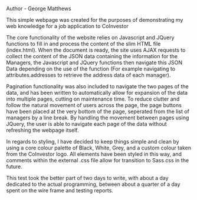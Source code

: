 Author - George Matthews

This simple webpage was created for the purposes of demonstrating my web knowledge for a job application to CoInvestor

The core functionality of the website relies on Javascript and JQuery functions to fill in and process the content of the slim HTML file (index.html). When the document is ready, the site uses AJAX requests to collect the content of the JSON data containing the information for the Managers, the Javascript and JQuery functions then navigate this JSON Data depending on the use of the function (For example navigating to attributes.addresses to retrieve the address data of each manager). 

Pagination functionality was also included to navigate the two pages of the data, and has been written to automatically allow for expansion of the data into multiple pages, cutting on maintenance time.  To reduce clutter and follow the natural movement of users across the page, the page buttons have been placed at the very bottom of the page, seperated from the list of managers by a line break. By handling the movement between pages using JQuery, the user is able to navigate each page of the data without refreshing the webpage itself.  

In regards to styling, I have decided to keep things simple and clean by using a core colour palette of Black, White, Grey, and a custom colour taken from the CoInvestor logo. All elements have been styled in this way, and comments within the external .css file allow for  transition to Sass css in the future.

This test took the better part of two days to write, with about a day dedicated to the actual programming, between about a quarter of a day spent on the wire frame and testing reports. 
